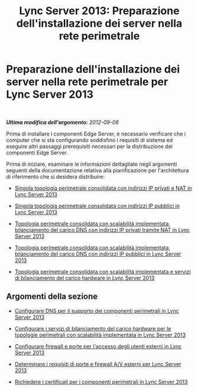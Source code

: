 ﻿---
title: "Lync Server 2013: Preparazione dell'installazione dei server nella rete perimetrale"
TOCTitle: Preparazione dell'installazione dei server nella rete perimetrale
ms:assetid: 5e6c457a-f964-4ef7-a709-97abda9c673a
ms:mtpsurl: https://technet.microsoft.com/it-it/library/Gg398416(v=OCS.15)
ms:contentKeyID: 49300708
ms.date: 08/24/2015
mtps_version: v=OCS.15
ms.translationtype: HT
---

# Preparazione dell'installazione dei server nella rete perimetrale per Lync Server 2013

 

_**Ultima modifica dell'argomento:** 2012-09-08_

Prima di installare i componenti Edge Server, è necessario verificare che i computer che si sta configurando soddisfino i requisiti di sistema ed eseguire altri passaggi prerequisiti necessari per la distribuzione dei componenti Edge Server.

Prima di iniziare, esaminare le informazioni dettagliate negli argomenti seguenti della documentazione relativa alla pianificazione per l'architettura di riferimento che si desidera distribuire:

  - [Singola topologia perimetrale consolidata con indirizzi IP privati e NAT in Lync Server 2013](lync-server-2013-single-consolidated-edge-with-private-ip-addresses-and-nat.md)

  - [Singola topologia perimetrale consolidata con indirizzi IP pubblici in Lync Server 2013](lync-server-2013-single-consolidated-edge-with-public-ip-addresses.md)

  - [Topologia perimetrale consolidata con scalabilità implementata, bilanciamento del carico DNS con indirizzi IP privati tramite NAT in Lync Server 2013](lync-server-2013-scaled-consolidated-edge-dns-load-balancing-with-private-ip-addresses-using-nat.md)

  - [Topologia perimetrale consolidata con scalabilità implementata, bilanciamento del carico DNS con indirizzi IP pubblici in Lync Server 2013](lync-server-2013-scaled-consolidated-edge-dns-load-balancing-with-public-ip-addresses.md)

  - [Topologia perimetrale consolidata con scalabilità implementata e servizi di bilanciamento del carico hardware in Lync Server 2013](lync-server-2013-scaled-consolidated-edge-with-hardware-load-balancers.md)

## Argomenti della sezione

  - [Configurare DNS per il supporto dei componenti perimetrali in Lync Server 2013](lync-server-2013-configure-dns-for-edge-support.md)

  - [Configurare i servizi di bilanciamento del carico hardware per le topologie perimetrali con scalabilità implementata in Lync Server 2013](lync-server-2013-set-up-hardware-load-balancers-for-scaled-edge-topologies.md)

  - [Configurare firewall e porte per l'accesso degli utenti esterni in Lync Server 2013](lync-server-2013-configure-firewalls-and-ports-for-external-user-access.md)

  - [Determinare i requisiti di porte e firewall A/V esterni per Lync Server 2013](lync-server-2013-determine-external-a-v-firewall-and-port-requirements.md)

  - [Richiedere i certificati per i componenti perimetrali in Lync Server 2013](lync-server-2013-request-certificates-for-edge-components.md)

